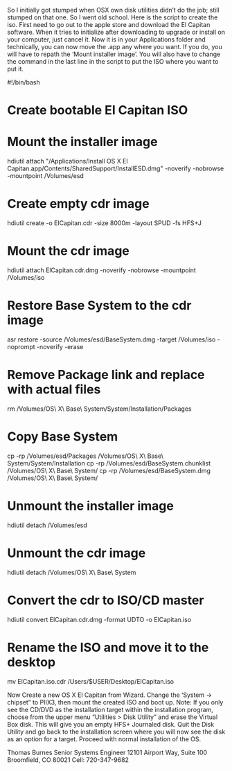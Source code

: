 So I initially got stumped when OSX own disk utilities didn’t do the job; still stumped on that one.  So I went old school.  Here is the script to create the iso.  First need to go out to the apple store and download the El Capitan software.  When it tries to initialize after downloading to upgrade or install on your computer, just cancel it.  Now it is in your Applications folder and technically, you can now move the .app any where you want.  If you do, you will have to repath the ‘Mount installer image’.  You will also have to change the command in the last line in the script to put the ISO where you want to put it.

#!/bin/bash  

# Create bootable El Capitan ISO

# Mount the installer image  
hdiutil attach "/Applications/Install OS X El Capitan.app/Contents/SharedSupport/InstallESD.dmg" -noverify -nobrowse -mountpoint /Volumes/esd

# Create empty cdr image  
hdiutil create -o ElCapitan.cdr -size 8000m -layout SPUD -fs HFS+J

# Mount the cdr image  
hdiutil attach ElCapitan.cdr.dmg -noverify -nobrowse -mountpoint /Volumes/iso

# Restore Base System to the cdr image 
asr restore -source /Volumes/esd/BaseSystem.dmg -target /Volumes/iso -noprompt -noverify -erase

# Remove Package link and replace with actual files  
rm /Volumes/OS\ X\ Base\ System/System/Installation/Packages

# Copy Base System  
cp -rp /Volumes/esd/Packages /Volumes/OS\ X\ Base\ System/System/Installation
cp -rp /Volumes/esd/BaseSystem.chunklist /Volumes/OS\ X\ Base\ System/
cp -rp /Volumes/esd/BaseSystem.dmg /Volumes/OS\ X\ Base\ System/

# Unmount the installer image  
hdiutil detach /Volumes/esd

# Unmount the cdr image  
hdiutil detach /Volumes/OS\ X\ Base\ System

# Convert the cdr to ISO/CD master 
hdiutil convert ElCapitan.cdr.dmg -format UDTO -o ElCapitan.iso

# Rename the ISO and move it to the desktop  
mv ElCapitan.iso.cdr /Users/$USER/Desktop/ElCapitan.iso



Now Create a new OS X El Capitan from Wizard.
Change the ‘System -> chipset” to PIIX3, then mount the created ISO and boot up.
Note: If you only see the CD/DVD as the installation target within the installation program, choose from the upper menu “Utilities > Disk Utility” and erase the Virtual Box disk.  This will give you an empty HFS+ Journaled disk.  Quit the Disk Utility and go back to the installation screen where you will now see the disk as an option for a target.  Proceed with normal installation of the OS.

Thomas Burnes
Senior Systems Engineer
12101 Airport Way, Suite 100
Broomfield, CO 80021
Cell: 720-347-9682
